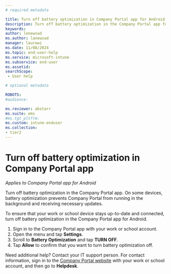 ```yaml
---
# required metadata

title: Turn off battery optimization in Company Portal app for Android | Microsoft Intune  
description: Turn off battery optimization in the Company Portal app for Android. 
keywords:
author: lenewsad
ms.author: lanewsad
manager: laurawi
ms.date: 11/08/2024
ms.topic: end-user-help
ms.service: microsoft-intune
ms.subservice: end-user
ms.assetid: 
searchScope:
 - User help

# optional metadata

ROBOTS:  
#audience:

ms.reviewer: abstarr
ms.suite: ems
#ms.tgt_pltfrm:
ms.custom: intune-enduser
ms.collection:
- tier2
---
```


# Turn off battery optimization in Company Portal app  

*Applies to Company Portal app for Android*  

Turn off battery optimization in the Company Portal app. On some devices, battery optimization prevents Company Portal from running in the background and receiving necessary updates.      

To ensure that your work or school device stays up-to-date and connected, turn off battery optimization in the Company Portal app for Android.    

1. Sign in to the Company Portal app with your work or school account.  
2. Open the menu and tap **Settings**.  
3. Scroll to **Battery Optimization** and tap **TURN OFF**.
4. Tap **Allow** to confirm that you want to turn battery optimization off.  

Need additional help? Contact your IT support person. For contact information, sign in to the [Company Portal website](https://go.microsoft.com/fwlink/?linkid=2010980) with your work or school account, and then go to **Helpdesk**.  
